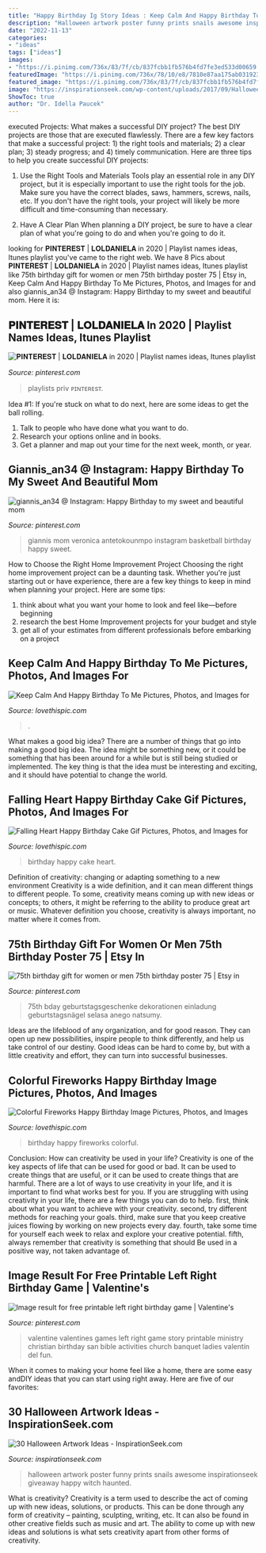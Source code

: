 ```yaml
---
title: "Happy Birthday Ig Story Ideas : Keep Calm And Happy Birthday To Me Pictures, Photos, And Images For"
description: "Halloween artwork poster funny prints snails awesome inspirationseek giveaway happy witch haunted"
date: "2022-11-13"
categories:
- "ideas"
tags: ["ideas"]
images:
- "https://i.pinimg.com/736x/83/7f/cb/837fcbb1fb576b4fd7fe3ed533d00659.jpg"
featuredImage: "https://i.pinimg.com/736x/78/10/e8/7810e87aa175ab031923eb7207d39788.jpg"
featured_image: "https://i.pinimg.com/736x/83/7f/cb/837fcbb1fb576b4fd7fe3ed533d00659.jpg"
image: "https://inspirationseek.com/wp-content/uploads/2017/09/Halloween-Artwork-Funny.jpg"
ShowToc: true
author: "Dr. Idella Paucek"
---
```



executed Projects: What makes a successful DIY project?
The best DIY projects are those that are executed flawlessly. There are a few key factors that make a successful project: 1) the right tools and materials; 2) a clear plan; 3) steady progress; and 4) timely communication. Here are three tips to help you create successful DIY projects:
1. Use the Right Tools and Materials
Tools play an essential role in any DIY project, but it is especially important to use the right tools for the job. Make sure you have the correct blades, saws, hammers, screws, nails, etc. If you don't have the right tools, your project will likely be more difficult and time-consuming than necessary.

2. Have A Clear Plan
When planning a DIY project, be sure to have a clear plan of what you're going to do and when you're going to do it.

	

		
looking for 𝐏𝐈𝐍𝐓𝐄𝐑𝐄𝐒𝐓 | 𝐋𝐎𝐋𝐃𝐀𝐍𝐈𝐄𝐋𝐀 in 2020 | Playlist names ideas, Itunes playlist you've came to the right web. We have 8 Pics about 𝐏𝐈𝐍𝐓𝐄𝐑𝐄𝐒𝐓 | 𝐋𝐎𝐋𝐃𝐀𝐍𝐈𝐄𝐋𝐀 in 2020 | Playlist names ideas, Itunes playlist like 75th birthday gift for women or men 75th birthday poster 75 | Etsy in, Keep Calm And Happy Birthday To Me Pictures, Photos, and Images for and also giannis_an34 @ Instagram: Happy Birthday to my sweet and beautiful mom. Here it is:
		
    
## 𝐏𝐈𝐍𝐓𝐄𝐑𝐄𝐒𝐓 | 𝐋𝐎𝐋𝐃𝐀𝐍𝐈𝐄𝐋𝐀 In 2020 | Playlist Names Ideas, Itunes Playlist

<img loading=lazy src="https://i.pinimg.com/736x/fd/b9/60/fdb9601583f0f311e5120be1e52f54a8.jpg" onerror="this.onerror=null;this.src='https://tse4.mm.bing.net/th?id=OIP.W1_m-anjocogc-kw7u3goAHaMz&amp;pid=15.1';" alt="𝐏𝐈𝐍𝐓𝐄𝐑𝐄𝐒𝐓 | 𝐋𝐎𝐋𝐃𝐀𝐍𝐈𝐄𝐋𝐀 in 2020 | Playlist names ideas, Itunes playlist">

_Source: pinterest.com_

>playlists priv ᴘɪɴᴛᴇʀᴇsᴛ. 

	

Idea #1:
If you're stuck on what to do next, here are some ideas to get the ball rolling.
1. Talk to people who have done what you want to do.
2. Research your options online and in books.
3. Get a planner and map out your time for the next week, month, or year.

    
## Giannis_an34 @ Instagram: Happy Birthday To My Sweet And Beautiful Mom

<img loading=lazy src="https://i.pinimg.com/736x/83/7f/cb/837fcbb1fb576b4fd7fe3ed533d00659.jpg" onerror="this.onerror=null;this.src='https://tse3.mm.bing.net/th?id=OIP.U01IRXl66nYtrQoHJ7HiHAHaJQ&amp;pid=15.1';" alt="giannis_an34 @ Instagram: Happy Birthday to my sweet and beautiful mom">

_Source: pinterest.com_

>giannis mom veronica antetokounmpo instagram basketball birthday happy sweet. 

	

How to Choose the Right Home Improvement Project
Choosing the right home improvement project can be a daunting task. Whether you're just starting out or have experience, there are a few key things to keep in mind when planning your project. Here are some tips: 
1. think about what you want your home to look and feel like—before beginning
2. research the best Home Improvement projects for your budget and style
3. get all of your estimates from different professionals before embarking on a project

    
## Keep Calm And Happy Birthday To Me Pictures, Photos, And Images For

<img loading=lazy src="http://www.lovethispic.com/uploaded_images/164454-Keep-Calm-And-Happy-Birthday-To-Me.jpg?2" onerror="this.onerror=null;this.src='https://tse2.mm.bing.net/th?id=OIP.Sujut7_bo8vu1smR6Z-qtQHaH5&amp;pid=15.1';" alt="Keep Calm And Happy Birthday To Me Pictures, Photos, and Images for">

_Source: lovethispic.com_

>. 

	

What makes a good big idea?
There are a number of things that go into making a good big idea. The idea might be something new, or it could be something that has been around for a while but is still being studied or implemented. The key thing is that the idea must be interesting and exciting, and it should have potential to change the world.

    
## Falling Heart Happy Birthday Cake Gif Pictures, Photos, And Images For

<img loading=lazy src="http://www.lovethispic.com/uploaded_images/349186-Falling-Heart-Happy-Birthday-Cake-Gif.gif" onerror="this.onerror=null;this.src='https://tse2.mm.bing.net/th?id=OIP.HbwJqWz7vLW56C4FT2YbawAAAA&amp;pid=15.1';" alt="Falling Heart Happy Birthday Cake Gif Pictures, Photos, and Images for">

_Source: lovethispic.com_

>birthday happy cake heart. 

	

Definition of creativity: changing or adapting something to a new environment
Creativity is a wide definition, and it can mean different things to different people. To some, creativity means coming up with new ideas or concepts; to others, it might be referring to the ability to produce great art or music. Whatever definition you choose, creativity is always important, no matter where it comes from.

    
## 75th Birthday Gift For Women Or Men 75th Birthday Poster 75 | Etsy In

<img loading=lazy src="https://i.pinimg.com/736x/7c/10/1e/7c101e47ff54e3ae8e3ff6fe526f9913.jpg" onerror="this.onerror=null;this.src='https://tse3.mm.bing.net/th?id=OIP.g3yIlbJpbxmQViMrCPCYhQHaJS&amp;pid=15.1';" alt="75th birthday gift for women or men 75th birthday poster 75 | Etsy in">

_Source: pinterest.com_

>75th bday geburtstagsgeschenke dekorationen einladung geburtstagsnägel selasa anego natsumy. 

	

Ideas are the lifeblood of any organization, and for good reason. They can open up new possibilities, inspire people to think differently, and help us take control of our destiny. Good ideas can be hard to come by, but with a little creativity and effort, they can turn into successful businesses.

    
## Colorful Fireworks Happy Birthday Image Pictures, Photos, And Images

<img loading=lazy src="http://www.lovethispic.com/uploaded_images/330340-Colorful-Fireworks-Happy-Birthday-Image.jpg" onerror="this.onerror=null;this.src='https://tse1.mm.bing.net/th?id=OIP.sULa7zaxMx5hzIfqAtJ6xwAAAA&amp;pid=15.1';" alt="Colorful Fireworks Happy Birthday Image Pictures, Photos, and Images">

_Source: lovethispic.com_

>birthday happy fireworks colorful. 

	

Conclusion: How can creativity be used in your life?
Creativity is one of the key aspects of life that can be used for good or bad. It can be used to create things that are useful, or it can be used to create things that are harmful. There are a lot of ways to use creativity in your life, and it is important to find what works best for you. If you are struggling with using creativity in your life, there are a few things you can do to help. first, think about what you want to achieve with your creativity. second, try different methods for reaching your goals. third, make sure that you keep creative juices flowing by working on new projects every day. fourth, take some time for yourself each week to relax and explore your creative potential. fifth, always remember that creativity is something that should Be used in a positive way, not taken advantage of.

    
## Image Result For Free Printable Left Right Birthday Game | Valentine&#039;s

<img loading=lazy src="https://i.pinimg.com/736x/78/10/e8/7810e87aa175ab031923eb7207d39788.jpg" onerror="this.onerror=null;this.src='https://tse2.mm.bing.net/th?id=OIP.qadvu1az9-Rmq9pl1D8YkgAAAA&amp;pid=15.1';" alt="Image result for free printable left right birthday game | Valentine&#039;s">

_Source: pinterest.com_

>valentine valentines games left right game story printable ministry christian birthday san bible activities church banquet ladies valentín del fun. 

	

When it comes to making your home feel like a home, there are some easy andDIY ideas that you can start using right away. Here are five of our favorites: 

    
## 30 Halloween Artwork Ideas - InspirationSeek.com

<img loading=lazy src="https://inspirationseek.com/wp-content/uploads/2017/09/Halloween-Artwork-Funny.jpg" onerror="this.onerror=null;this.src='https://tse3.mm.bing.net/th?id=OIP.vHdyzQHblGU34zY8ueSM8gHaLH&amp;pid=15.1';" alt="30 Halloween Artwork Ideas - InspirationSeek.com">

_Source: inspirationseek.com_

>halloween artwork poster funny prints snails awesome inspirationseek giveaway happy witch haunted. 

	

What is creativity?
Creativity is a term used to describe the act of coming up with new ideas, solutions, or products. This can be done through any form of creativity – painting, sculpting, writing, etc. It can also be found in other creative fields such as music and art. The ability to come up with new ideas and solutions is what sets creativity apart from other forms of creativity.

